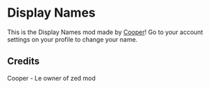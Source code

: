 # Display Names
This is the Display Names mod made by [Cooper](user:21207551)! Go to your account settings on your profile to change your name.
## Credits
Cooper  - Le owner of zed mod
